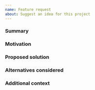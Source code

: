 ```yaml
---
name: Feature request
about: Suggest an idea for this project
---
```


### Summary

<!-- Please write a clear and concise description of what the new feature is. -->

### Motivation

<!-- What problem are you trying to solve? -->

### Proposed solution

<!-- What do you want to happen? -->

### Alternatives considered

<!-- Have you considered any alternative solutions or features? -->

### Additional context

<!-- Feel free to add any other context about the feature request here. -->
